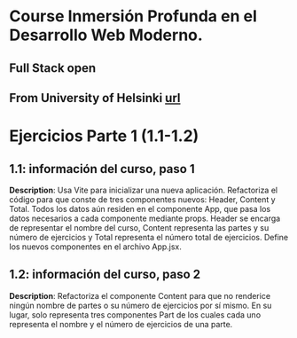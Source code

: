 # Course Inmersión Profunda en el Desarrollo Web Moderno. 
## Full Stack open
## From University of Helsinki [url](https://fullstackopen.com/es/)

# Ejercicios Parte 1 (1.1-1.2)

## 1.1: información del curso, paso 1
__Description__: Usa Vite para inicializar una nueva aplicación. 
Refactoriza el código para que conste de tres componentes nuevos: Header, Content y Total. Todos los datos aún residen en el componente App, que pasa los datos necesarios a cada componente mediante props. Header se encarga de representar el nombre del curso, Content representa las partes y su número de ejercicios y Total representa el número total de ejercicios.
Define los nuevos componentes en el archivo App.jsx.

## 1.2: información del curso, paso 2
__Description__: Refactoriza el componente Content para que no renderice ningún nombre de partes o su número de ejercicios por sí mismo. En su lugar, solo representa tres componentes Part de los cuales cada uno representa el nombre y el número de ejercicios de una parte.